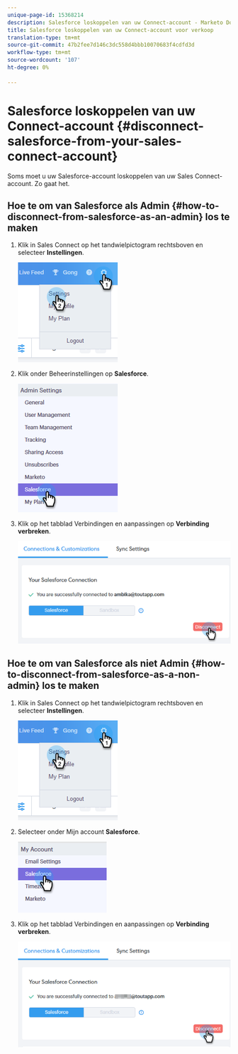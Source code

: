 ```yaml
---
unique-page-id: 15368214
description: Salesforce loskoppelen van uw Connect-account - Marketo Docs - Productdocumentatie
title: Salesforce loskoppelen van uw Connect-account voor verkoop
translation-type: tm+mt
source-git-commit: 47b2fee7d146c3dc558d4bbb10070683f4cdfd3d
workflow-type: tm+mt
source-wordcount: '107'
ht-degree: 0%

---
```



# Salesforce loskoppelen van uw Connect-account {#disconnect-salesforce-from-your-sales-connect-account}

Soms moet u uw Salesforce-account loskoppelen van uw Sales Connect-account. Zo gaat het.

## Hoe te om van Salesforce als Admin {#how-to-disconnect-from-salesforce-as-an-admin} los te maken

1. Klik in Sales Connect op het tandwielpictogram rechtsboven en selecteer **Instellingen**.

   ![](assets/one-1.png)

1. Klik onder Beheerinstellingen op **Salesforce**.

   ![](assets/six-1.png)

1. Klik op het tabblad Verbindingen en aanpassingen op **Verbinding verbreken**.

   ![](assets/seven-1.png)

## Hoe te om van Salesforce als niet Admin {#how-to-disconnect-from-salesforce-as-a-non-admin} los te maken

1. Klik in Sales Connect op het tandwielpictogram rechtsboven en selecteer **Instellingen**.

   ![](assets/one-1.png)

1. Selecteer onder Mijn account **Salesforce**.

   ![](assets/two-1.png)

1. Klik op het tabblad Verbindingen en aanpassingen op **Verbinding verbreken**.

   ![](assets/3333.png)

